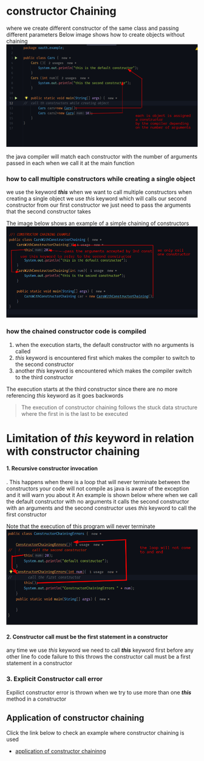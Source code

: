 # constructor Chaining
where we create different constructor of the same class and passing different parameters
Below image shows how to create objects without chaining 
![with no chaining ](/images/constructor.png) 




the java compiler will match each constructor with the number of arguments passed in each when we call it at the main function

### how to call multiple constructors while creating a single object

we  use the keyword ***this*** when we want to call multiple constructors when creating a single object
we use _this_ keyword which will calls our second constructor from our first constructor
we just need to pass the arguments that the second constructor takes

The image below shows an example of a simple chaining of constructors
![](/images/chaining.png)

### how the chained constructor code is compiled 
1. when the execution starts, the default constructor with no arguments is called 
2. _this_ keyword is encountered first which makes the compiler to switch to the second constructor
3. another _this_ keyword is encountered which makes the compiler switch to the third constructor

The execution starts at the third constructor since there are no more referencing _this_ keyword as it goes backwords
>The execution of constructor chaining follows the stuck data structure where the first in is the last to be executed 

# Limitation of _this_ keyword in relation with constructor chaining

#### 1. Recursive constructor invocation
. This happens when there is a loop that will never terminate between the constructors your code will not compile as java is aware of the exception and it will warn you about it
An example is shown below where  when we call the default constructor with no arguments it calls the second constructor with an arguments and the second constructor uses _this_ keyword to call the first constructor

Note that the execution of this program will never terminate 
![example of a recursive constructor invocation](/images/recursiveconstructorchaining.png)

#### 2. Constructor call must be the first statement in a constructor
any time we use _this_ keyword we need to call  _**this**_ keyword first before any other line fo code 
failure to this throws the constructor call must be a first statement in a constructor
### 3. Explicit Constructor call error
Expilict constructor error is thrown when  we try to use more than one _**this**_ method in a constructor

## Application of constructor chaining
Click the link below to check an example where constructor chaining is used 
* [application of constructor chaininng](/src/main/java/oauth/example/ApplicationOFConstructorChaining.java)
